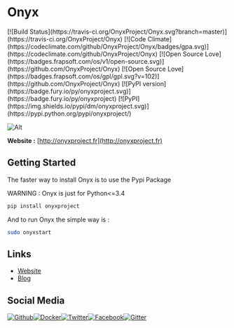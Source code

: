 # Onyx
<snippet>
[![Build Status](https://travis-ci.org/OnyxProject/Onyx.svg?branch=master)](https://travis-ci.org/OnyxProject/Onyx) [![Code Climate](https://codeclimate.com/github/OnyxProject/Onyx/badges/gpa.svg)](https://codeclimate.com/github/OnyxProject/Onyx) [![Open Source Love](https://badges.frapsoft.com/os/v1/open-source.svg)](https://github.com/OnyxProject/Onyx) [![Open Source Love](https://badges.frapsoft.com/os/gpl/gpl.svg?v=102)](https://github.com/OnyxProject/Onyx) [![PyPI version](https://badge.fury.io/py/onyxproject.svg)](https://badge.fury.io/py/onyxproject) [![PyPI](https://img.shields.io/pypi/dm/onyxproject.svg)](https://pypi.python.org/pypi/onyxproject/)

![Alt](http://nsa38.casimages.com/img/2016/12/22/161222041304330268.png)


**Website :** [http://onyxproject.fr](http://onyxproject.fr)

## Getting Started

The faster way to install Onyx is to use the Pypi Package 

WARNING : Onyx is just for Python<=3.4


```bash
pip install onyxproject
```

And to run Onyx the simple way is :

```bash
sudo onyxstart
```

## Links

- [Website](http://onyxlabs.fr)
- [Blog](http://onyxlabs.fr/blog)

## Social Media

[![Github](https://github.frapsoft.com/social/github.png)](https://github.com/OnyxProject/Onyx)[![Docker](https://github.frapsoft.com/social/docker.png)](https://hub.docker.com/r/onyxproject/onyx/)[![Twitter](https://github.frapsoft.com/social/twitter.png)](https://twitter.com/LabsOnyx)[![Facebook](https://github.frapsoft.com/social/facebook.png)](https://www.facebook.com/LabsOnyx/)[![Gitter](https://github.frapsoft.com/social/gitter.png)](https://gitter.im/onyxproject)


</snippet>
